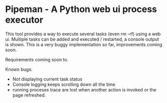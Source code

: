 Pipeman - A Python web ui process executor
=============================================
This tool provides a way to execute several tasks (even rm -rf) using a web ui.
Multiple tasks can be added and executed / restarted, a console output is shown.
This is a very buggy implementation so far, improvements coming soon.

Requirements coming soon to.

Known bugs:
- Not displaying current task status
- Console logging keeps scrolling down all the time
- running proceses trace are lost when another action is invoked or the page refreshed.